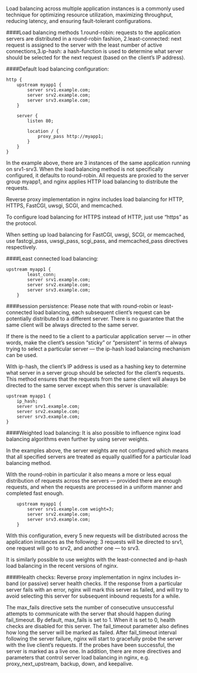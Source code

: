 Load balancing across multiple application instances is a commonly used technique for optimizing resource utilization, maximizing throughput, reducing latency, and ensuring fault-tolerant configurations.

####Load balancing methods
1.round-robin: requests to the application servers are distributed in a round-robin fashion,
2.least-connected: next request is assigned to the server with the least number of active connections,3.ip-hash: a hash-function is used to determine what server should be selected for the next request (based on the client’s IP address).

####Default load balancing configuration:
```
http {
    upstream myapp1 {
        server srv1.example.com;
        server srv2.example.com;
        server srv3.example.com;
    }

    server {
        listen 80;

        location / {
            proxy_pass http://myapp1;
        }
    }
}
```
In the example above, there are 3 instances of the same application running on srv1-srv3. When the load balancing method is not specifically configured, it defaults to round-robin. All requests are proxied to the server group myapp1, and nginx applies HTTP load balancing to distribute the requests.

Reverse proxy implementation in nginx includes load balancing for HTTP, HTTPS, FastCGI, uwsgi, SCGI, and memcached.

To configure load balancing for HTTPS instead of HTTP, just use “https” as the protocol.

When setting up load balancing for FastCGI, uwsgi, SCGI, or memcached, use fastcgi_pass, uwsgi_pass, scgi_pass, and memcached_pass directives respectively.

####Least connected load balancing:
```
upstream myapp1 {
        least_conn;
        server srv1.example.com;
        server srv2.example.com;
        server srv3.example.com;
    }
```
####session persistence:
Please note that with round-robin or least-connected load balancing, each subsequent client’s request can be potentially distributed to a different server. There is no guarantee that the same client will be always directed to the same server.

If there is the need to tie a client to a particular application server — in other words, make the client’s session “sticky” or “persistent” in terms of always trying to select a particular server — the ip-hash load balancing mechanism can be used.

With ip-hash, the client’s IP address is used as a hashing key to determine what server in a server group should be selected for the client’s requests. This method ensures that the requests from the same client will always be directed to the same server except when this server is unavailable:
```
upstream myapp1 {
    ip_hash;
    server srv1.example.com;
    server srv2.example.com;
    server srv3.example.com;
}
```
####Weighted load balancing:
It is also possible to influence nginx load balancing algorithms even further by using server weights.

In the examples above, the server weights are not configured which means that all specified servers are treated as equally qualified for a particular load balancing method.

With the round-robin in particular it also means a more or less equal distribution of requests across the servers — provided there are enough requests, and when the requests are processed in a uniform manner and completed fast enough.
```
    upstream myapp1 {
        server srv1.example.com weight=3;
        server srv2.example.com;
        server srv3.example.com;
    }
```

With this configuration, every 5 new requests will be distributed across the application instances as the following: 3 requests will be directed to srv1, one request will go to srv2, and another one — to srv3.

It is similarly possible to use weights with the least-connected and ip-hash load balancing in the recent versions of nginx.

####Health checks:
Reverse proxy implementation in nginx includes in-band (or passive) server health checks. If the response from a particular server fails with an error, nginx will mark this server as failed, and will try to avoid selecting this server for subsequent inbound requests for a while.

The max_fails directive sets the number of consecutive unsuccessful attempts to communicate with the server that should happen during fail_timeout. By default, max_fails is set to 1. When it is set to 0, health checks are disabled for this server. The fail_timeout parameter also defines how long the server will be marked as failed. After fail_timeout interval following the server failure, nginx will start to gracefully probe the server with the live client’s requests. If the probes have been successful, the server is marked as a live one.
In addition, there are more directives and parameters that control server load balancing in nginx, e.g. proxy_next_upstream, backup, down, and keepalive.
